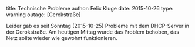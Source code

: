 title: Technische Probleme
author: Felix Kluge
date: 2015-10-26
type: warning
outage: [Gerokstraße]

Leider gab es seit Sonntag (2015-10-25) Probleme mit dem DHCP-Server in der Gerokstraße. Am heutigen Mittag wurde das Problem behoben, das Netz sollte wieder wie gewohnt funktionieren.
